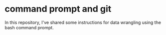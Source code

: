 # command prompt and git
In this repository, I've shared some instructions for data wrangling using the bash command prompt.
